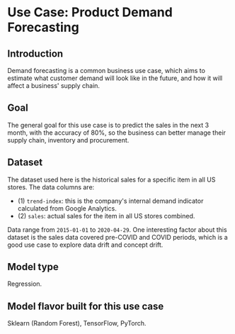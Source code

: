 # Use Case: Product Demand Forecasting

## Introduction

Demand forecasting is a common business use case, which aims to estimate what customer demand will look like in the future, and how it will affect a business' supply chain.

## Goal

The general goal for this use case is to predict the sales in the next 3 month, with the accuracy of 80%, so the business can better manage their supply chain, inventory and procurement.

## Dataset

The dataset used here is the historical sales for a specific item in all US stores. The data columns are: 

- (1) `trend-index`: this is the company's internal demand indicator calculated from Google Analytics.
- (2) `sales`: actual sales for the item in all US stores combined.

Data range from `2015-01-01` to `2020-04-29`. One interesting factor about this dataset is the sales data covered pre-COVID and COVID periods, which is a good use case to explore data drift and concept drift.  

## Model type

Regression.

## Model flavor built for this use case

Sklearn (Random Forest), TensorFlow, PyTorch.